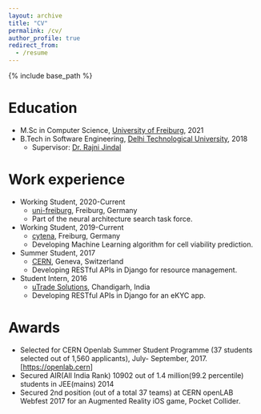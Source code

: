```yaml
---
layout: archive
title: "CV"
permalink: /cv/
author_profile: true
redirect_from:
  - /resume
---
```


{% include base_path %}

Education
======
* M.Sc in Computer Science, [University of Freiburg](https://www.tf.uni-freiburg.de/en), 2021
  <!-- * Supervisor: [Prof. Huanqing Feng](https://est.ustc.edu.cn/4644/list.htm) and [Prof. Zidong Wang](http://people.brunel.ac.uk/~csstzzw/) -->
* B.Tech in Software Engineering, [Delhi Technological University](http://http://dtu.ac.in/), 2018
  * Supervisor: [Dr. Rajni Jindal](http://www.dtu.ac.in/Web/Departments/CSE/faculty/rajnijindal.php)  

Work experience
======
* Working Student, 2020-Current
  * [uni-freiburg](https://ml.informatik.uni-freiburg.de), Freiburg, Germany
  * Part of the neural architecture search task force.
* Working Student, 2019-Current
  * [cytena](https://www.cytena.com/home.html), Freiburg, Germany
  * Developing Machine Learning algorithm for cell viability prediction.
* Summer Student, 2017
  * [CERN](https://openlab.cern), Geneva, Switzerland
  * Developing RESTful APIs in Django for resource management.
* Student Intern, 2016
  * [uTrade Solutions](https://utradesolutions.com), Chandigarh, India
  * Developing RESTful APIs in Django for an eKYC app.

Awards
======
* Selected for CERN Openlab Summer Student Programme (37 students selected out of 1,560 applicants), July- September, 2017. [https://openlab.cern]
* Secured AIR(All India Rank) 10902 out of 1.4 million(99.2 percentile) students in JEE(mains) 2014
* Secured 2nd position (out of a total 37 teams) at CERN openLAB Webfest 2017 for an Augmented Reality iOS game,
Pocket Collider.

